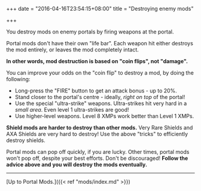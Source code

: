 +++
date = "2016-04-16T23:54:15+08:00"
title = "Destroying enemy mods"

+++

You destroy mods on enemy portals by firing weapons at the portal.

Portal mods don't have their own "life bar". Each weapon hit either destroys the mod entirely, or leaves the mod completely intact.

**In other words, mod destruction is based on "coin flips", not "damage".**

You can improve your odds on the "coin flip" to destroy a mod, by doing the following:

  * Long-press the "FIRE" button to get an attack bonus - up to 20%.
  * Stand closer to the portal's centre - ideally, *right on top* of the portal!
  * Use the special "ultra-strike" weapons. Ultra-strikes hit very hard in a *small area*. Even level 1 ultra-strikes are good!
  * Use higher-level weapons. Level 8 XMPs work better than Level 1 XMPs.

**Shield mods are harder to destroy than other mods.** Very Rare Shields and AXA Shields are very hard to destroy! Use the above "tricks" to efficiently destroy shields.

Portal mods can pop off quickly, if you are lucky. Other times, portal mods won't pop off, despite your best efforts. Don't be discouraged! **Follow the advice above and you will destroy the mods eventually.**

----

[Up to Portal Mods.]({{< ref "mods/index.md" >}})